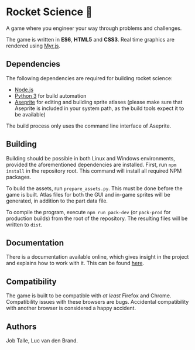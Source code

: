 # Rocket Science :rocket:
A game where you engineer your way through problems and challenges.

The game is written in **ES6**, **HTML5** and **CSS3**. Real time graphics are rendered using [Myr.js](https://github.com/jobtalle/myr.js).

## Dependencies
The following dependencies are required for building rocket science:

* [Node.js](https://www.nodejs.org)
* [Python 3](https://www.python.org) for build automation
* [Aseprite](https://github.com/aseprite/aseprite) for editing and building sprite atlases 
(please make sure that Aseprite is included in your system path, as the build tools expect it to be available)

The build process only uses the command line interface of Aseprite.

## Building
Building should be possible in both Linux and Windows environments, provided the aforementioned dependencies are installed.
First, run ``npm install`` in the repository root.
This command will install all required NPM packages.

To build the assets, run ``prepare_assets.py``. This must be done before the game is built.
Atlas files for both the GUI and in-game sprites will be generated, in addition to the part data file.

To compile the program, execute ``npm run pack-dev``
(or ``pack-prod`` for production builds) from the root of the repository.
The resulting files will be written to ``dist``.

## Documentation
There is a documentation available online, which gives insight in the project and explains how to work with it. This can be found [here](docs/README.md).

## Compatibility
The game is built to be compatible with _at least_ Firefox and Chrome.
Compatibility issues with these browsers are bugs.
Accidental compatibility with another browser is considered a happy accident.

## Authors
Job Talle,
Luc van den Brand.
